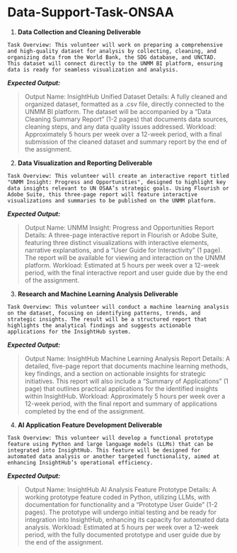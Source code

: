# Data-Support-Task-ONSAA

1. **Data Collection and Cleaning Deliverable**

`Task Overview: This volunteer will work on preparing a comprehensive and high-quality dataset for analysis by collecting, cleaning, and organizing data from the World Bank, the SDG database, and UNCTAD. This dataset will connect directly to the UNMM BI platform, ensuring data is ready for seamless visualization and analysis.`

***Expected Output:***

> Output Name: InsightHub Unified Dataset
Details: A fully cleaned and organized dataset, formatted as a .csv file, directly connected to the UNMM BI platform. The dataset will be accompanied by a “Data Cleaning Summary Report” (1-2 pages) that documents data sources, cleaning steps, and any data quality issues addressed.
Workload: Approximately 5 hours per week over a 12-week period, with a final submission of the cleaned dataset and summary report by the end of the assignment.



2. **Data Visualization and Reporting Deliverable**

`Task Overview: This volunteer will create an interactive report titled "UNMM Insight: Progress and Opportunities", designed to highlight key data insights relevant to UN OSAA’s strategic goals. Using Flourish or Adobe Suite, this three-page report will feature interactive visualizations and summaries to be published on the UNMM platform.`

***Expected Output:***

> Output Name: UNMM Insight: Progress and Opportunities Report
Details: A three-page interactive report in Flourish or Adobe Suite, featuring three distinct visualizations with interactive elements, narrative explanations, and a “User Guide for Interactivity” (1 page). The report will be available for viewing and interaction on the UNMM platform.
Workload: Estimated at 5 hours per week over a 12-week period, with the final interactive report and user guide due by the end of the assignment.

3. **Research and Machine Learning Analysis Deliverable**

``Task Overview: This volunteer will conduct a machine learning analysis on the dataset, focusing on identifying patterns, trends, and strategic insights. The result will be a structured report that highlights the analytical findings and suggests actionable applications for the InsightHub system.``

***Expected Output:***

> Output Name: InsightHub Machine Learning Analysis Report
Details: A detailed, five-page report that documents machine learning methods, key findings, and a section on actionable insights for strategic initiatives. This report will also include a “Summary of Applications” (1 page) that outlines practical applications for the identified insights within InsightHub.
Workload: Approximately 5 hours per week over a 12-week period, with the final report and summary of applications completed by the end of the assignment.

4. **AI Application Feature Development Deliverable**

``Task Overview: This volunteer will develop a functional prototype feature using Python and large language models (LLMs) that can be integrated into InsightHub. This feature will be designed for automated data analysis or another targeted functionality, aimed at enhancing InsightHub’s operational efficiency.``

***Expected Output:***

> Output Name: InsightHub AI Analysis Feature Prototype
Details: A working prototype feature coded in Python, utilizing LLMs, with documentation for functionality and a “Prototype User Guide” (1-2 pages). The prototype will undergo initial testing and be ready for integration into InsightHub, enhancing its capacity for automated data analysis.
Workload: Estimated at 5 hours per week over a 12-week period, with the fully documented prototype and user guide due by the end of the assignment.